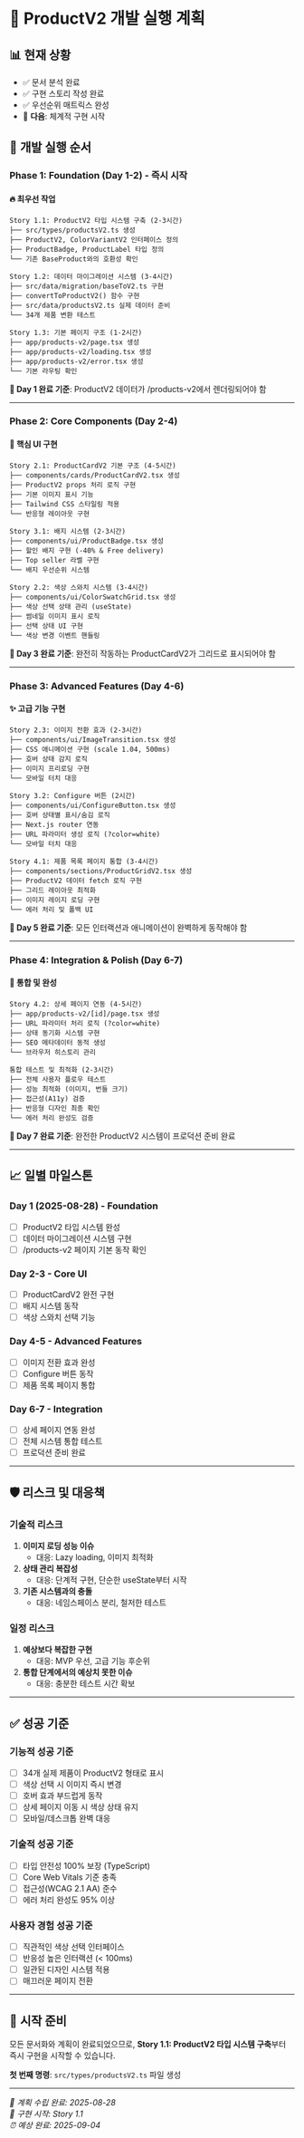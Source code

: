 # 🚀 ProductV2 개발 실행 계획

## 📊 **현재 상황**
- ✅ 문서 분석 완료
- ✅ 구현 스토리 작성 완료  
- ✅ 우선순위 매트릭스 완성
- 🎯 **다음**: 체계적 구현 시작

## 🎯 **개발 실행 순서**

### **Phase 1: Foundation (Day 1-2) - 즉시 시작**

#### **🔥 최우선 작업**
```
Story 1.1: ProductV2 타입 시스템 구축 (2-3시간)
├── src/types/productsV2.ts 생성
├── ProductV2, ColorVariantV2 인터페이스 정의
├── ProductBadge, ProductLabel 타입 정의
└── 기존 BaseProduct와의 호환성 확인

Story 1.2: 데이터 마이그레이션 시스템 (3-4시간)  
├── src/data/migration/baseToV2.ts 구현
├── convertToProductV2() 함수 구현
├── src/data/productsV2.ts 실제 데이터 준비
└── 34개 제품 변환 테스트

Story 1.3: 기본 페이지 구조 (1-2시간)
├── app/products-v2/page.tsx 생성
├── app/products-v2/loading.tsx 생성
├── app/products-v2/error.tsx 생성
└── 기본 라우팅 확인
```

**🎯 Day 1 완료 기준**: ProductV2 데이터가 /products-v2에서 렌더링되어야 함

---

### **Phase 2: Core Components (Day 2-4)**

#### **🎨 핵심 UI 구현**
```
Story 2.1: ProductCardV2 기본 구조 (4-5시간)
├── components/cards/ProductCardV2.tsx 생성
├── ProductV2 props 처리 로직 구현
├── 기본 이미지 표시 기능
├── Tailwind CSS 스타일링 적용
└── 반응형 레이아웃 구현

Story 3.1: 배지 시스템 (2-3시간)
├── components/ui/ProductBadge.tsx 생성
├── 할인 배지 구현 (-40% & Free delivery)
├── Top seller 라벨 구현
└── 배지 우선순위 시스템

Story 2.2: 색상 스와치 시스템 (3-4시간)
├── components/ui/ColorSwatchGrid.tsx 생성
├── 색상 선택 상태 관리 (useState)
├── 썸네일 이미지 표시 로직
├── 선택 상태 UI 구현
└── 색상 변경 이벤트 핸들링
```

**🎯 Day 3 완료 기준**: 완전히 작동하는 ProductCardV2가 그리드로 표시되어야 함

---

### **Phase 3: Advanced Features (Day 4-6)**

#### **✨ 고급 기능 구현**
```
Story 2.3: 이미지 전환 효과 (2-3시간)
├── components/ui/ImageTransition.tsx 생성
├── CSS 애니메이션 구현 (scale 1.04, 500ms)
├── 호버 상태 감지 로직
├── 이미지 프리로딩 구현
└── 모바일 터치 대응

Story 3.2: Configure 버튼 (2시간)
├── components/ui/ConfigureButton.tsx 생성
├── 호버 상태별 표시/숨김 로직
├── Next.js router 연동
├── URL 파라미터 생성 로직 (?color=white)
└── 모바일 터치 대응

Story 4.1: 제품 목록 페이지 통합 (3-4시간)
├── components/sections/ProductGridV2.tsx 생성
├── ProductV2 데이터 fetch 로직 구현
├── 그리드 레이아웃 최적화
├── 이미지 레이지 로딩 구현
└── 에러 처리 및 폴백 UI
```

**🎯 Day 5 완료 기준**: 모든 인터랙션과 애니메이션이 완벽하게 동작해야 함

---

### **Phase 4: Integration & Polish (Day 6-7)**

#### **🔧 통합 및 완성**
```
Story 4.2: 상세 페이지 연동 (4-5시간)
├── app/products-v2/[id]/page.tsx 생성
├── URL 파라미터 처리 로직 (?color=white)
├── 상태 동기화 시스템 구현
├── SEO 메타데이터 동적 생성
└── 브라우저 히스토리 관리

통합 테스트 및 최적화 (2-3시간)
├── 전체 사용자 플로우 테스트
├── 성능 최적화 (이미지, 번들 크기)
├── 접근성(A11y) 검증
├── 반응형 디자인 최종 확인
└── 에러 처리 완성도 검증
```

**🎯 Day 7 완료 기준**: 완전한 ProductV2 시스템이 프로덕션 준비 완료

---

## 📈 **일별 마일스톤**

### **Day 1 (2025-08-28) - Foundation**
- [ ] ProductV2 타입 시스템 완성
- [ ] 데이터 마이그레이션 시스템 구현
- [ ] /products-v2 페이지 기본 동작 확인

### **Day 2-3 - Core UI** 
- [ ] ProductCardV2 완전 구현
- [ ] 배지 시스템 동작
- [ ] 색상 스와치 선택 기능

### **Day 4-5 - Advanced Features**
- [ ] 이미지 전환 효과 완성
- [ ] Configure 버튼 동작
- [ ] 제품 목록 페이지 통합

### **Day 6-7 - Integration**
- [ ] 상세 페이지 연동 완성
- [ ] 전체 시스템 통합 테스트
- [ ] 프로덕션 준비 완료

---

## 🛡️ **리스크 및 대응책**

### **기술적 리스크**
1. **이미지 로딩 성능 이슈**
   - 대응: Lazy loading, 이미지 최적화
2. **상태 관리 복잡성**
   - 대응: 단계적 구현, 단순한 useState부터 시작
3. **기존 시스템과의 충돌**
   - 대응: 네임스페이스 분리, 철저한 테스트

### **일정 리스크**
1. **예상보다 복잡한 구현**
   - 대응: MVP 우선, 고급 기능 후순위
2. **통합 단계에서의 예상치 못한 이슈**
   - 대응: 충분한 테스트 시간 확보

---

## ✅ **성공 기준**

### **기능적 성공 기준**
- [ ] 34개 실제 제품이 ProductV2 형태로 표시
- [ ] 색상 선택 시 이미지 즉시 변경
- [ ] 호버 효과 부드럽게 동작
- [ ] 상세 페이지 이동 시 색상 상태 유지
- [ ] 모바일/데스크톱 완벽 대응

### **기술적 성공 기준**
- [ ] 타입 안전성 100% 보장 (TypeScript)
- [ ] Core Web Vitals 기준 충족
- [ ] 접근성(WCAG 2.1 AA) 준수
- [ ] 에러 처리 완성도 95% 이상

### **사용자 경험 성공 기준**
- [ ] 직관적인 색상 선택 인터페이스
- [ ] 반응성 높은 인터랙션 (< 100ms)
- [ ] 일관된 디자인 시스템 적용
- [ ] 매끄러운 페이지 전환

---

## 🚀 **시작 준비**

모든 문서화와 계획이 완료되었으므로, **Story 1.1: ProductV2 타입 시스템 구축**부터 즉시 구현을 시작할 수 있습니다.

**첫 번째 명령**: `src/types/productsV2.ts` 파일 생성

---

*📅 계획 수립 완료: 2025-08-28*  
*🎯 구현 시작: Story 1.1*  
*⏰ 예상 완료: 2025-09-04*